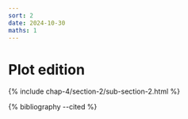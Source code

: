 ```yaml
---
sort: 2
date: 2024-10-30
maths: 1
---
```


# Plot edition

{% include chap-4/section-2/sub-section-2.html %}

{% bibliography --cited %}

